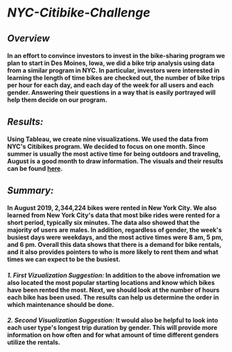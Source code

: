 # *NYC-Citibike-Challenge*

## *Overview*

#### In an effort to convince investors to invest in the bike-sharing program we plan to start in Des Moines, Iowa, we did a bike trip analysis using data from a similar program in NYC. In particular, investors were interested in learning the length of time bikes are checked out, the number of bike trips per hour for each day, and each day of the week for all users and each gender. Answering their questions in a way that is easily portrayed will help them decide on our program. 

## *Results:*

#### Using Tableau, we create nine visualizations. We used the data from NYC's Citibikes program. We decided to focus on one month. Since summer is usually the most active time for being outdoors and traveling, August is a good month to draw information. The visuals and their results can be found [here](https://public.tableau.com/views/NYCCitibike-NYCCitibikeChallengeStory/NYCCitibikeDataStory?:language=en-US&publish=yes&:display_count=n&:origin=viz_share_link "Link to visuals").

## *Summary:*

#### In August 2019, 2,344,224 bikes were rented in New York City. We also learned from New York City's data that most bike rides were rented for a short period, typically six minutes. The data also showed that the majority of users are males. In addition, regardless of gender, the week's busiest days were weekdays, and the most active times were 8 am, 5 pm, and 6 pm. Overall this data shows that there is a demand for bike rentals, and it also provides pointers to who is more likely to rent them and what times we can expect to be the busiest. 

#### *1. First Vizualization Suggestion:* In addition to the above infromation we also located the most popular starting locations and know which bikes have been rented the most. Next, we should look at the number of hours each bike has been used. The results can help us determine the order in which maintenance should be done.

#### *2. Second Visualization Suggestion:* It would also be helpful to look into each user type's longest trip duration by gender. This will provide more information on how often and for what amount of time different genders utilize the rentals. 


